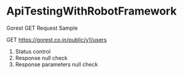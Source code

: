 # ApiTestingWithRobotFramework

Gorest GET Request Sample

GET https://gorest.co.in/public/v1/users 

1. Status control
2. Response null check
3. Response parameters null check

